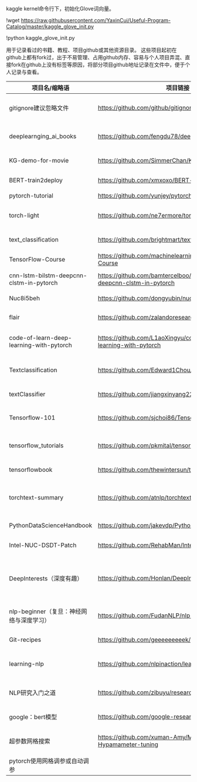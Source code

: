 kaggle kernel命令行下，初始化Glove词向量。

!wget https://raw.githubusercontent.com/YaxinCui/Useful-Program-Catalog/master/kaggle_glove_init.py

!python kaggle_glove_init.py


用于记录看过的书籍、教程、项目github或其他资源目录。 这些项目起初在github上都有fork过，出于不易管理、占用github内存、容易与个人项目弄混、直接fork在github上没有标签等原因，将部分项目github地址记录在文件中，便于个人记录与查看。

| 项目名/缩略语                            | 项目链接                                                     | 项目简介                           |
| ---------------------------------------- | ------------------------------------------------------------ | ---------------------------------- |
| gitignore建议忽略文件                    | https://github.com/github/gitignore                          | github官方建议gitignore忽略文件    |
| deeplearnging_ai_books                   | https://github.com/fengdu78/deeplearning_ai_books            | 吴恩达老师的深度学习课程笔记及资源 |
| KG-demo-for-movie                        | https://github.com/SimmerChan/KG-demo-for-movie              | 从无到有构建一个电影知识图谱       |
| BERT-train2deploy                        | https://github.com/xmxoxo/BERT-train2deploy                  | BERT模型从训练到部署               |
| pytorch-tutorial                         | https://github.com/yunjey/pytorch-tutorial                   | PyTorch入门教程                    |
| torch-light                              | https://github.com/ne7ermore/torch-light                     | 一些基于Pytorch的深度学习模型实现  |
| text_classification                      | https://github.com/brightmart/text_classification            | 基于深度学习的文本分类模型实现     |
| TensorFlow-Course                        | https://github.com/machinelearningmindset/TensorFlow-Course  | TensorFlow学习课程                 |
| cnn-lstm-bilstm-deepcnn-clstm-in-pytorch | https://github.com/bamtercelboo/cnn-lstm-bilstm-deepcnn-clstm-in-pytorch | 基于pytorch的深度学习模式实现      |
| Nuc8i5beh                                | https://github.com/dongyubin/nuc8i5beh                       | nuc8i5的黑苹果EFI                  |
| flair                                    | https://github.com/zalandoresearch/flair                     | flair自然语言处理框架使用          |
| code-of-learn-deep-learning-with-pytorch | https://github.com/L1aoXingyu/code-of-learn-deep-learning-with-pytorch | 《深度学习入门之PyTorch》一书课后代码 |
| Textclassification | https://github.com/Edward1Chou/Textclassification | 中文文本分类对比（经典方法与CNN，2017） |
| textClassifier | https://github.com/jiangxinyang227/textClassifier | 中文，多个常用文本分类模型 |
| Tensorflow-101 | https://github.com/sjchoi86/Tensorflow-101 | Jupyter Notebook版的Tensorflow教程 |
| tensorflow_tutorials | https://github.com/pkmital/tensorflow_tutorials | pkmital写的tensorflow教程（2016.july.12） |
| tensorflowbook | https://github.com/thewintersun/tensorflowbook               | tensorflow教程每个章节的源码 |
| torchtext-summary | https://github.com/atnlp/torchtext-summary | torchtext的使用总结，并结合Pytorch实现LSTM |
| PythonDataScienceHandbook | https://github.com/jakevdp/PythonDataScienceHandbook | 《Python数据科学手册》课后代码 |
| Intel-NUC-DSDT-Patch | https://github.com/RehabMan/Intel-NUC-DSDT-Patch | Intel NUC 黑苹果Clover配置 |
| DeepInterests（深度有趣） | https://github.com/Honlan/DeepInterests | 深度有趣 - 人工智能实战项目合集，有大量案例、代码、数据、教程、实现。 |
| nlp-beginner（复旦：神经网络与深度学习） | https://github.com/FudanNLP/nlp-beginner                     | 复旦大学自然语言处理实验室入学课程 |
| Git-recipes                              | https://github.com/geeeeeeeeek/git-recipes | 高质量的Git中文教程 |
| learning-nlp | https://github.com/nlpinaction/learning-nlp | 《Python自然语言处理实战》课后代码与数据集 |
| NLP研究入门之道 | https://github.com/zibuyu/research_tao | 清华刘知远老师，系统介绍如何入门NLP科研 |
| google：bert模型 | https://github.com/google-research/bert | google开源的bert模型 |
| 超参数网格搜索 | https://github.com/xuman-Amy/Model-evaluation-and-Hypamameter-tuning | 使用sklearn的GridSearchCV进行超参数网格搜索 |
| pytorch使用网格调参或自动调参 |  |  |


